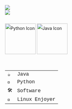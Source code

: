 <div align="center">
  <div style="display: inline-block; text-align: left; line-height: 2;">
    <img src="https://github-readme-stats.vercel.app/api?username=frantisek-vojta&show_icons=true&theme=dark" />
    <br>
    <img src="https://github-readme-stats.vercel.app/api/top-langs/?username=frantisek-vojta&langs_count=4&layout=compact&theme=dark&exclude_repo=starbucks-vojta,animacce-JS" />
    <br><br>
    <img src="https://techstack-generator.vercel.app/python-icon.svg" alt="Python Icon" width="100">
    <img src="https://techstack-generator.vercel.app/java-icon.svg" alt="Java Icon" width="100">
    <br><br>
    <table style="font-family: 'Courier New', monospace; font-size: 16px; border-spacing: 0 10px;">
      <tr>
        <td>☕</td>
        <td>Java</td>
      </tr>
      <tr>
        <td>🐍</td>
        <td>Python</td>
      </tr>
      <tr>
        <td>🛠️</td>
        <td>Software</td>
      </tr>
      <tr>
        <td>🐧</td>
        <td>Linux Enjoyer</td>
      </tr>
    </table>
  </div>
</div>

